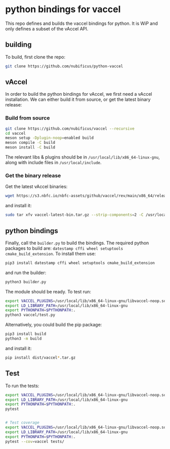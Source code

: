 # python bindings for vaccel

This repo defines and builds the vaccel bindings for python. It is WiP and only
defines a subset of the vAccel API.


## building

To build, first clone the repo:

```bash
git clone https://github.com/nubificus/python-vaccel
```

## vAccel

In order to build the python bindings for vAccel, we first need a vAccel
installation. We can either build it from source, or get the latest binary
release:

### Build from source

```bash
git clone https://github.com/nubificus/vaccel --recursive
cd vaccel
meson setup -Dplugin-noop=enabled build
meson compile -C build
meson install -C build

```

The relevant libs & plugins should be in `/usr/local/lib/x86_64-linux-gnu`, along with include
files in `/usr/local/include`.

### Get the binary release

Get the latest vAccel binaries:

```bash
wget https://s3.nbfc.io/nbfc-assets/github/vaccel/rev/main/x86_64/release/vaccel-latest-bin.tar.gz
```

and install it:

```bash
sudo tar xfv vaccel-latest-bin.tar.gz --strip-components=2 -C /usr/local
```

## python bindings

Finally, call the `builder.py` to build the bindings. The required python
packages to build are: `datestamp cffi wheel setuptools cmake_build_extension`.
To install them use:

```bash
pip3 install datestamp cffi wheel setuptools cmake_build_extension
```

and run the builder:

```bash
python3 builder.py
```

The module should be ready. To test run:

```bash
export VACCEL_PLUGINS=/usr/local/lib/x86_64-linux-gnu/libvaccel-noop.so 
export LD_LIBRARY_PATH=/usr/local/lib/x86_64-linux-gnu
export PYTHONPATH=$PYTHONPATH:. 
python3 vaccel/test.py
```
Alternatively, you could build the pip package:

```bash
pip3 install build
python3 -m build
```

and install it:

```bash
pip install dist/vaccel*.tar.gz
```

## Test

To run the tests:

```bash
export VACCEL_PLUGINS=/usr/local/lib/x86_64-linux-gnu/libvaccel-noop.so 
export LD_LIBRARY_PATH=/usr/local/lib/x86_64-linux-gnu
export PYTHONPATH=$PYTHONPATH:. 
pytest


# Test coverage
export VACCEL_PLUGINS=/usr/local/lib/x86_64-linux-gnu/libvaccel-noop.so 
export LD_LIBRARY_PATH=/usr/local/lib/x86_64-linux-gnu
export PYTHONPATH=$PYTHONPATH:. 
pytest --cov=vaccel tests/
```
